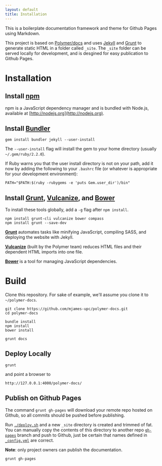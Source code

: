 ```yaml
---
layout: default
title: Installation
---
```


This is a boilerplate documentation framework and theme for Github Pages using Markdown.

This project is based on [Polymer/docs](https://github.com/Polymer/docs) and uses [Jekyll](https://jekyllrb.com) and [Grunt](https://gruntjs.com) to generate static HTML in a folder called `_site`. The `_site` folder can be served locally for  development, and is desgined for easy publication to Github Pages.

# Installation

##  Install [npm](https://www.npmjs.com)

npm is a JavaScript dependency manager and is bundled with Node.js, available at [http://nodejs.org](http://nodejs.org).

##  Install [Bundler](http://bundler.io)

    gem install bundler jekyll --user-install

The `--user-install` flag will install the gem to your home directory (usually `~/.gem/ruby/2.2.0`).

If Ruby warns you that the user install directory is not on your
path, add it now by adding the following to your `.bashrc` file
(or whatever is appropriate for your development environment):

    PATH="$PATH:$(ruby -rubygems -e 'puts Gem.user_dir')/bin"

## Install [Grunt](https://gruntjs.com), [Vulcanize](https://github.com/Polymer/vulcanize), and [Bower](http://bower.io)

To install these tools globally, add a `-g` flag after `npm install`.

    npm install grunt-cli vulcanize bower compass
    npm install grunt --save-dev

**[Grunt](https://gruntjs.com)** automates tasks like minifying JavaScript, compiling SASS, and deploying the website with Jekyll.

**[Vulcanize](https://github.com/Polymer/vulcanize)** (built by the Polymer team) reduces HTML files and their dependent HTML imports into one file. 

**[Bower](http://bower.io)** is a tool for managing JavaScript dependencies.


# Build

Clone this repository. For sake of example, we'll assume you clone 
it to `~/polymer-docs`.

    git clone https://github.com/mjames-upc/polymer-docs.git
    cd polymer-docs

    bundle install
    npm install
    bower install

    grunt docs

## Deploy Locally

    grunt
    
and point a browser to 

    http://127.0.0.1:4000/polymer-docs/

## Publish on Github Pages

The command `grunt gh-pages` will download your remote repo hosted on Github, so all commits should be pushed before publishing.

Run [`./deploy.sh`](https://github.com/mjames-upc/polymer-docs/blob/master/deploy.sh) and a new `_site` directory is created and trimmed of fat. You can manually copy the contents of this directory to another repo [`gh-pages`](https://github.com/mjames-upc/polymer-docs/tree/gh-pages) branch and push to Github, just be certain that names defined in [`_config.yml`](config.html) are correct.

**Note**: only project owners can publish the documentation.

    grunt gh-pages



